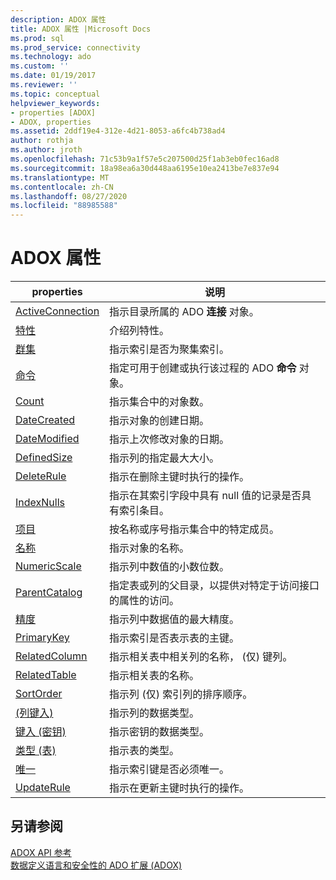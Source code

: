 ```yaml
---
description: ADOX 属性
title: ADOX 属性 |Microsoft Docs
ms.prod: sql
ms.prod_service: connectivity
ms.technology: ado
ms.custom: ''
ms.date: 01/19/2017
ms.reviewer: ''
ms.topic: conceptual
helpviewer_keywords:
- properties [ADOX]
- ADOX, properties
ms.assetid: 2ddf19e4-312e-4d21-8053-a6fc4b738ad4
author: rothja
ms.author: jroth
ms.openlocfilehash: 71c53b9a1f57e5c207500d25f1ab3eb0fec16ad8
ms.sourcegitcommit: 18a98ea6a30d448aa6195e10ea2413be7e837e94
ms.translationtype: MT
ms.contentlocale: zh-CN
ms.lasthandoff: 08/27/2020
ms.locfileid: "88985588"
---
```

# <a name="adox-properties"></a>ADOX 属性

|properties|说明|  
|-|-|  
|[ActiveConnection](./activeconnection-property-adox.md)|指示目录所属的 ADO **连接** 对象。|  
|[特性](./attributes-property-adox.md)|介绍列特性。|  
|[群集](./clustered-property-adox.md)|指示索引是否为聚集索引。|  
|[命令](./command-property-adox.md)|指定可用于创建或执行该过程的 ADO **命令** 对象。|  
|[Count](../ado-api/count-property-ado.md)|指示集合中的对象数。|  
|[DateCreated](./datecreated-property-adox.md)|指示对象的创建日期。|  
|[DateModified](./datemodified-property-adox.md)|指示上次修改对象的日期。|  
|[DefinedSize](./definedsize-property-adox.md)|指示列的指定最大大小。|  
|[DeleteRule](./deleterule-property-adox.md)|指示在删除主键时执行的操作。|  
|[IndexNulls](./indexnulls-property-adox.md)|指示在其索引字段中具有 null 值的记录是否具有索引条目。|  
|[项目](../ado-api/item-property-ado.md)|按名称或序号指示集合中的特定成员。|  
|[名称](./name-property-adox.md)|指示对象的名称。|  
|[NumericScale](./numericscale-property-adox.md)|指示列中数值的小数位数。|  
|[ParentCatalog](./parentcatalog-property-adox.md)|指定表或列的父目录，以提供对特定于访问接口的属性的访问。|  
|[精度](./precision-property-adox.md)|指示列中数据值的最大精度。|  
|[PrimaryKey](./primarykey-property-adox.md)|指示索引是否表示表的主键。|  
|[RelatedColumn](./relatedcolumn-property-adox.md)|指示相关表中相关列的名称， (仅) 键列。|  
|[RelatedTable](./relatedtable-property-adox.md)|指示相关表的名称。|  
|[SortOrder](./sortorder-property-adox.md)|指示列 (仅) 索引列的排序顺序。|  
|[ (列键入) ](./type-property-column-adox.md)|指示列的数据类型。|  
|[键入 (密钥) ](./type-property-key-adox.md)|指示密钥的数据类型。|  
|[类型 (表) ](./type-property-table-adox.md)|指示表的类型。|  
|[唯一](./unique-property-adox.md)|指示索引键是否必须唯一。|  
|[UpdateRule](./updaterule-property-adox.md)|指示在更新主键时执行的操作。|  
  
## <a name="see-also"></a>另请参阅  
 [ADOX API 参考](./adox-object-model.md?view=sql-server-ver15)   
 [数据定义语言和安全性的 ADO 扩展 (ADOX)](../../guide/extensions/ado-extensions-for-data-definition-language-and-security-adox.md)